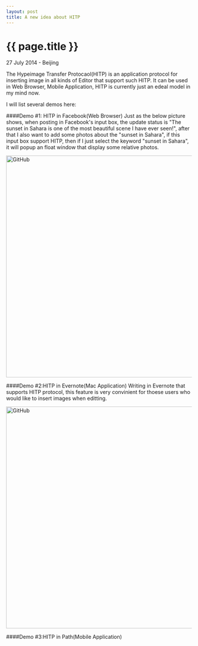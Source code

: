 ```yaml
---
layout: post
title: A new idea about HITP
---
```


{{ page.title }}
================

<p class="meta">27 July 2014 - Beijing</p>

The Hypeimage Transfer Protocaol(HITP) is an application protocol for inserting image in all kinds of Editor that support such HITP. It can be used in Web Browser, Mobile Application, HITP is currently just an edeal model in my mind now. 

I will list several demos here:

####Demo #1: HITP in Facebook(Web Browser)
Just as the below picture shows, when posting in Facebook's input box, the update status is "The sunset in Sahara is one of the most beautiful scene I have ever seen!", after that I also want to add some photos about the "sunset in Sahara", if this input box support HITP, then if I just select the keyword "sunset in Sahara", it will popup an float window that display some relative photos.


<img src="http://media-cache-ak0.pinimg.com/736x/71/b4/d4/71b4d457a55acf61825c228901f37002.jpg" alt="GitHub" title="GitHub,Social Coding" width="600" />

####Demo #2:HITP in Evernote(Mac Application)
Writing in Evernote that supports HITP protocol, this feature is very convinient for thoese users who would like to insert images when editting. 

<img src="http://media-cache-ak0.pinimg.com/originals/1c/00/e1/1c00e135debf4710c88986557c8134ac.jpg" alt="GitHub" title="GitHub,Social Coding" width="600" />

####Demo #3:HITP in Path(Mobile Application)




